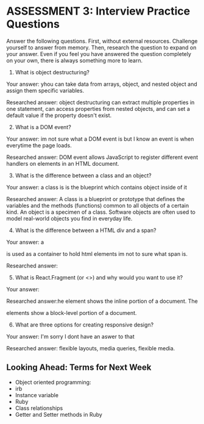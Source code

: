 # ASSESSMENT 3: Interview Practice Questions

Answer the following questions. First, without external resources. Challenge yourself to answer from memory. Then, research the question to expand on your answer. Even if you feel you have answered the question completely on your own, there is always something more to learn.

1. What is object destructuring?

  Your answer: yhou can take data from arrays, object, and nested object and assign them specific variables.

  Researched answer: object destructuring can extract multiple properties in one statement, can access properties from nested objects, and can set a default value if the property doesn't exist.



2. What is a DOM event?

  Your answer: im not sure what a DOM event is but I know an event is when everytime the page loads.

  Researched answer:  DOM event allows JavaScript to register different event handlers on elements in an HTML document.



3. What is the difference between a class and an object?

  Your answer: a class is is the blueprint which contains object inside of it

  Researched answer: A class is a blueprint or prototype that defines the variables and the methods (functions) common to all objects of a certain kind. An object is a specimen of a class. Software objects are often used to model real-world objects you find in everyday life.



4. What is the difference between a HTML div and a span?

  Your answer: a <div> is used as a container to hold html elements im not to sure what span is.

  Researched answer:



5. What is React.Fragment (or <>) and why would you want to use it?

  Your answer:

  Researched answer:he <span> element shows the inline portion of a document. The <div> elements show a block-level portion of a document.



6. What are three options for creating responsive design?

  Your answer: I'm sorry I dont have an aswer to that

  Researched answer: flexible layouts, media queries, flexible media.



## Looking Ahead: Terms for Next Week
- Object oriented programming:
- irb
- Instance variable
- Ruby
- Class relationships
- Getter and Setter methods in Ruby
